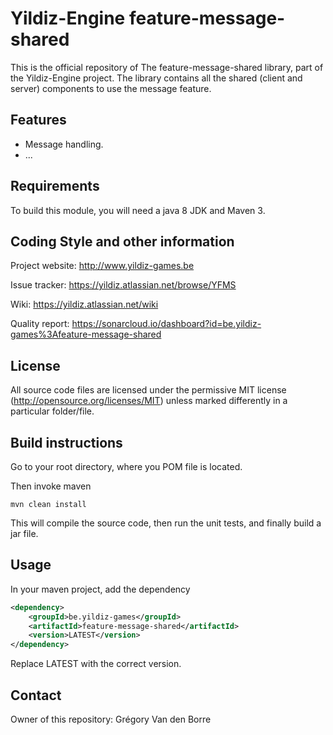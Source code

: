 # Yildiz-Engine feature-message-shared

This is the official repository of The feature-message-shared library, part of the Yildiz-Engine project.
The library contains all the shared (client and server) components to use the message feature.

## Features

* Message handling.
* ...

## Requirements

To build this module, you will need a java 8 JDK and Maven 3.

## Coding Style and other information

Project website:
http://www.yildiz-games.be

Issue tracker:
https://yildiz.atlassian.net/browse/YFMS

Wiki:
https://yildiz.atlassian.net/wiki

Quality report:
https://sonarcloud.io/dashboard?id=be.yildiz-games%3Afeature-message-shared

## License

All source code files are licensed under the permissive MIT license
(http://opensource.org/licenses/MIT) unless marked differently in a particular folder/file.

## Build instructions

Go to your root directory, where you POM file is located.

Then invoke maven

	mvn clean install

This will compile the source code, then run the unit tests, and finally build a jar file.

## Usage

In your maven project, add the dependency

```xml
<dependency>
    <groupId>be.yildiz-games</groupId>
    <artifactId>feature-message-shared</artifactId>
    <version>LATEST</version>
</dependency>
```
Replace LATEST with the correct version.

## Contact
Owner of this repository: Grégory Van den Borre
